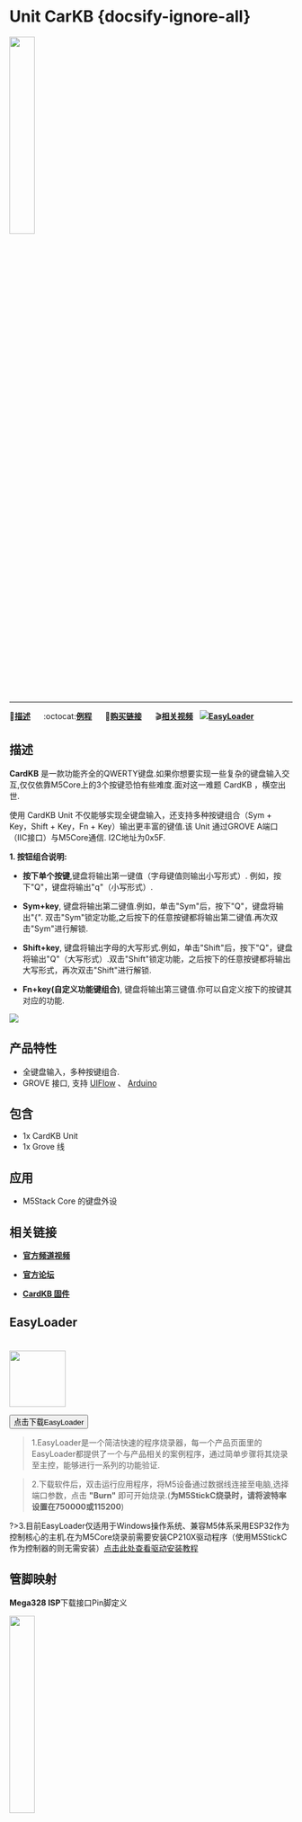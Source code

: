 # Unit CarKB {docsify-ignore-all}

<img src="assets/img/product_pics/unit/unit_cardkb_01.png" width="30%" height="30%">

***

:memo:**[描述](#描述)**&nbsp;&nbsp;&nbsp;&nbsp;&nbsp;&nbsp;:octocat:**[例程](#例程)**&nbsp;&nbsp;&nbsp;&nbsp;&nbsp;&nbsp;🛒**[购买链接](https://m5stack.com/collections/m5-unit/products/cardkb-mini-keyboard)**&nbsp;&nbsp;&nbsp;&nbsp;&nbsp;&nbsp;:clapper:**[相关视频](#相关视频)**&nbsp;&nbsp;&nbsp;<img src="https://m5stack.oss-cn-shenzhen.aliyuncs.com/image/EasyLoader_logo-min.jpg">**[EasyLoader](#EasyLoader)**

## 描述

**CardKB** 是一款功能齐全的QWERTY键盘.如果你想要实现一些复杂的键盘输入交互,仅仅依靠M5Core上的3个按键恐怕有些难度.面对这一难题 CardKB ，横空出世.

使用 CardKB Unit 不仅能够实现全键盘输入，还支持多种按键组合（Sym + Key，Shift + Key，Fn + Key）输出更丰富的键值.该 Unit 通过GROVE A端口（IIC接口）与M5Core通信. I2C地址为0x5F.

**1. 按钮组合说明:**

* **按下单个按键**,键盘将输出第一键值（字母键值则输出小写形式）. 例如，按下"Q"，键盘将输出"q"（小写形式）.

* **Sym+key**, 键盘将输出第二键值.例如，单击"Sym"后，按下"Q"，键盘将输出"{". 双击"Sym"锁定功能,之后按下的任意按键都将输出第二键值.再次双击"Sym"进行解锁.

* **Shift+key**, 键盘将输出字母的大写形式.例如，单击"Shift"后，按下"Q"，键盘将输出"Q"（大写形式）.双击"Shift"锁定功能，之后按下的任意按键都将输出大写形式，再次双击"Shift"进行解锁.

* **Fn+key(自定义功能键组合)**, 键盘将输出第三键值.你可以自定义按下的按键其对应的功能.

<img src="assets/img/product_pics/unit/unit_cardkb_04.png">

## 产品特性

- 全键盘输入，多种按键组合.
- GROVE 接口, 支持 [UIFlow](http://flow.m5stack.com) 、 [Arduino](http://www.arduino.cc)

## 包含

- 1x CardKB Unit
- 1x Grove 线

## 应用

- M5Stack Core 的键盘外设

## 相关链接

- **[官方频道视频](https://i.youku.com/i/UNjE1ODA2MzE0OA==?spm=a2hzp.8253869.0.0)**

- **[官方论坛](http://forum.m5stack.com/)**

- **[CardKB 固件](https://github.com/m5stack/M5-ProductExampleCodes/tree/master/Unit/CARDKB/firmware_328p/CardKeyBoard)**

## EasyLoader

<img src="https://m5stack.oss-cn-shenzhen.aliyuncs.com/image/EasyLoader_logo.png" width="100px" style="margin-top:20px">

<a href="https://m5stack.oss-cn-shenzhen.aliyuncs.com/EasyLoader/Unit/EasyLoader_CardKB.exe"><button type="button" class="btn btn-primary">点击下载EasyLoader</button></a>

>1.EasyLoader是一个简洁快速的程序烧录器，每一个产品页面里的EasyLoader都提供了一个与产品相关的案例程序，通过简单步骤将其烧录至主控，能够进行一系列的功能验证.

>2.下载软件后，双击运行应用程序，将M5设备通过数据线连接至电脑,选择端口参数，点击 **"Burn"** 即可开始烧录.(**为M5StickC烧录时，请将波特率设置在750000或115200**)

?>3.目前EasyLoader仅适用于Windows操作系统、兼容M5体系采用ESP32作为控制核心的主机.在为M5Core烧录前需要安装CP210X驱动程序（使用M5StickC作为控制器的则无需安装）[点击此处查看驱动安装教程](zh_CN/related_documents/M5Burner#安装串口驱动)

## 管脚映射

**Mega328 ISP**下载接口Pin脚定义

<img src="assets\img\product_pics\app\mega328_isp.png" width="30%" height="30%">

## 例程

### 1. Arduino IDE

*以下代码仅为片段，如需获取完整代码， [请点击此处](https://github.com/m5stack/M5-ProductExampleCodes/tree/master/Unit/CARDKB/Arduino)。*

```arduino
#include <Wire.h>
#include <M5Stack.h>

#define CARDKB_ADDR 0x5F

void setup()
{
  M5.begin();
  Serial.begin(115200);
  Wire.begin();
  pinMode(5, INPUT);
  digitalWrite(5, HIGH);
  M5.Lcd.fillScreen(BLACK);
  M5.Lcd.setCursor(1, 10);
  M5.Lcd.setTextColor(YELLOW);
  M5.Lcd.setTextSize(2);
  M5.Lcd.printf("IIC Address: 0x5F\n");
  M5.Lcd.printf(">>");
}
void loop()
{
  Wire.requestFrom(CARDKB_ADDR, 1);
  while (Wire.available())
  {
    char c = Wire.read(); // receive a byte as characterif
    if (c != 0)
    {
      M5.Lcd.printf("%c", c);
      Serial.println(c, HEX);
     // M5.Speaker.beep();
    }
  }
}
```

<img src="assets/img/product_pics/unit/unit_example/CARDKB/example_unit_cardkb_01.png" width="80%" height="80%">

### 2. UIFlow

*以下代码仅为片段，如需获取完整代码， [请点击此处](https://github.com/m5stack/M5-ProductExampleCodes/tree/master/Unit/CARDKB/UIFlow)。*

<img src="assets/img/product_pics/unit/unit_example/CARDKB/example_unit_cardkb_02.png">

<!-- ### 2. UIFlow

*具体例程请点击[这里](https://github.com/m5stack/M5-ProductExampleCodes/tree/master/Unit/BUTTON/UIFlow)。* -->

<!-- <img src="assets/img/product_pics/unit/unit_example/DUAL_BUTTON/1.png" width="30%" height="30%"> <img src="assets/img/product_pics/unit/unit_example/DUAL_BUTTON/2.png" width="55%" height="55%"><img src="assets/img/product_pics/unit/unit_example/DUAL_BUTTON/3.png" width="55%" height="55%"> -->

<!-- <img src="assets/img/product_pics/unit/unit_example/BUTTON/example_unit_button_04.png" width="55%" height="55%"> -->

 <!-- width="30%" height="30%" -->

<!-- ## 原理图

<img src="assets/img/product_pics/unit/button_sch.JPG"> -->

### 管脚映射

<table>
 <tr><td>M5Core(GROVE A)</td><td>GPIO22</td><td>GPIO21</td><td>5V</td><td>GND</td></tr>
 <tr><td>CardKB</td><td>SCL</td><td>SDA</td><td>5V</td><td>GND</td></tr>
</table>

## 相关视频

**CarKB 的使用演示**

<video class="video_size" controls>
    <source src="https://m5stack.oss-cn-shenzhen.aliyuncs.com/video/Blog/Twitch201901/M5stack%20Cardkb.mp4" type="video/mp4">
</video>

